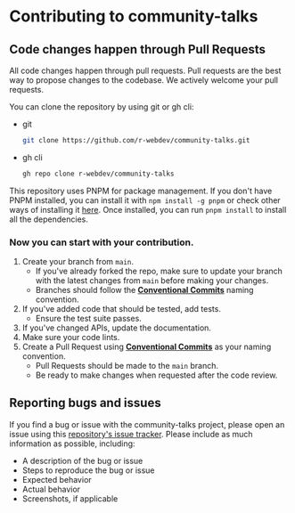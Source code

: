 # Contributing to community-talks

## Code changes happen through Pull Requests

All code changes happen through pull requests. Pull requests are the best way to propose changes to the codebase. We actively welcome your pull requests.

You can clone the repository by using git or gh cli:

- git
  ```bash
  git clone https://github.com/r-webdev/community-talks.git
  ```
- gh cli
  ```bash
  gh repo clone r-webdev/community-talks
  ```

This repository uses PNPM for package management. If you don't have PNPM installed, you can install it with `npm install -g pnpm` or check other ways of installing it [here](https://pnpm.io/installation). Once installed, you can run `pnpm install` to install all the dependencies.

### Now you can start with your contribution.

1. Create your branch from `main`.
   - If you've already forked the repo, make sure to update your branch with the latest changes from `main` before making your changes.
   - Branches should follow the [**Conventional Commits**](https://www.conventionalcommits.org/en/v1.0.0/) naming convention.
2. If you've added code that should be tested, add tests.
   - Ensure the test suite passes.
3. If you've changed APIs, update the documentation.
4. Make sure your code lints.
5. Create a Pull Request using [**Conventional Commits**](https://www.conventionalcommits.org/en/v1.0.0/) as your naming convention.
   - Pull Requests should be made to the `main` branch.
   - Be ready to make changes when requested after the code review.

## Reporting bugs and issues

If you find a bug or issue with the community-talks project, please open an issue using this [repository's issue tracker](https://github.com/r-webdev/community-talks/issues). Please include as much information as possible, including:

- A description of the bug or issue
- Steps to reproduce the bug or issue
- Expected behavior
- Actual behavior
- Screenshots, if applicable
